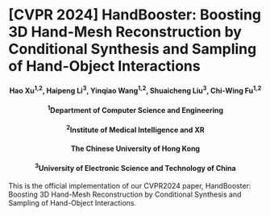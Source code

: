 # [CVPR 2024] HandBooster: Boosting 3D Hand-Mesh Reconstruction by Conditional Synthesis and Sampling of Hand-Object Interactions

<h4 align = "center">Hao Xu<sup>1,2</sup>, Haipeng Li<sup>3</sup>, Yinqiao Wang<sup>1,2</sup>, Shuaicheng Liu<sup>3</sup>, Chi-Wing Fu<sup>1,2</sup></h4>
<h4 align = "center"> <sup>1</sup>Department of Computer Science and Engineering</center></h4>
<h4 align = "center"> <sup>2</sup>Institute of Medical Intelligence and XR</center></h4>
<h4 align = "center"> The Chinese University of Hong Kong</center></h4>
<h4 align = "center"> <sup>3</sup>University of Electronic Science and Technology of China</center></h4>

This is the official implementation of our CVPR2024 paper, HandBooster: Boosting 3D Hand-Mesh Reconstruction by Conditional Synthesis and Sampling of Hand-Object Interactions.
